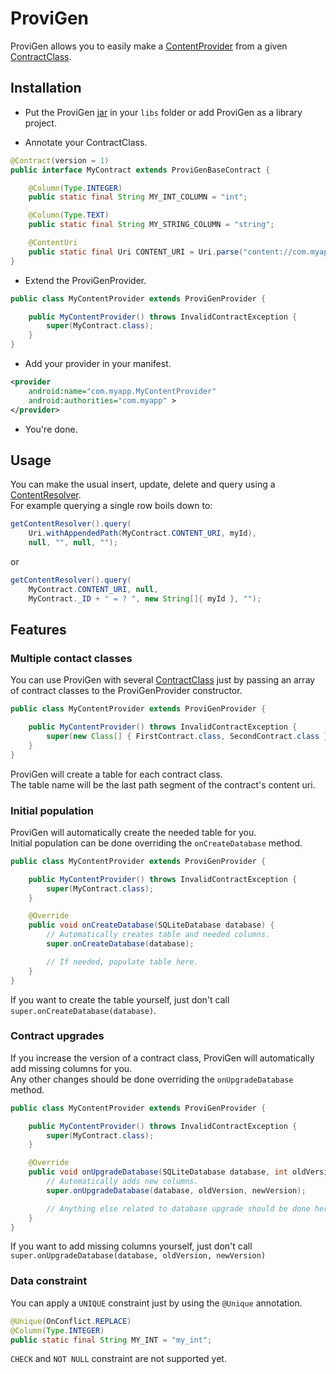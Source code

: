 # ProviGen

ProviGen allows you to easily make a [ContentProvider] from a given [ContractClass].    

## Installation

* Put the ProviGen [jar] in your `libs` folder or add ProviGen as a library project.

[jar]: https://github.com/TimotheeJeannin/ProviGen/tree/master/ProviGenDownloads

* Annotate your ContractClass.

```java
@Contract(version = 1)
public interface MyContract extends ProviGenBaseContract {

	@Column(Type.INTEGER)
	public static final String MY_INT_COLUMN = "int";

	@Column(Type.TEXT)
	public static final String MY_STRING_COLUMN = "string";

	@ContentUri
	public static final Uri CONTENT_URI = Uri.parse("content://com.myapp/table_name");
}
```

* Extend the ProviGenProvider.

```java
public class MyContentProvider extends ProviGenProvider {

	public MyContentProvider() throws InvalidContractException {
		super(MyContract.class);
	}
}
```

* Add your provider in your manifest.

```xml
<provider
    android:name="com.myapp.MyContentProvider"
    android:authorities="com.myapp" >
</provider>
```

* You're done.

## Usage

You can make the usual insert, update, delete and query using a [ContentResolver].    
For example querying a single row boils down to:
```java
getContentResolver().query(	
	Uri.withAppendedPath(MyContract.CONTENT_URI, myId),
	null, "", null, "");
```
or 
```java
getContentResolver().query(
	MyContract.CONTENT_URI, null, 
	MyContract._ID + " = ? ", new String[]{ myId }, "");
```

## Features

### Multiple contact classes

You can use ProviGen with several [ContractClass] just by passing an array of contract classes to the ProviGenProvider constructor.
```java
public class MyContentProvider extends ProviGenProvider {

	public MyContentProvider() throws InvalidContractException {
		super(new Class[] { FirstContract.class, SecondContract.class });
	}
}
```
ProviGen will create a table for each contract class.     
The table name will be the last path segment of the contract's content uri.

### Initial population

ProviGen will automatically create the needed table for you.    
Initial population can be done overriding the `onCreateDatabase` method.
```java
public class MyContentProvider extends ProviGenProvider {

	public MyContentProvider() throws InvalidContractException {
		super(MyContract.class);
	}

	@Override
	public void onCreateDatabase(SQLiteDatabase database) {
		// Automatically creates table and needed columns.
		super.onCreateDatabase(database); 

		// If needed, populate table here.
	}
}
```
If you want to create the table yourself, just don't call `super.onCreateDatabase(database)`.

### Contract upgrades

If you increase the version of a contract class, ProviGen will automatically add missing columns for you.    
Any other changes should be done overriding the `onUpgradeDatabase` method.
```java
public class MyContentProvider extends ProviGenProvider {

	public MyContentProvider() throws InvalidContractException {
		super(MyContract.class);
	}

	@Override
	public void onUpgradeDatabase(SQLiteDatabase database, int oldVersion, int newVersion) {
		// Automatically adds new columns.
		super.onUpgradeDatabase(database, oldVersion, newVersion);

		// Anything else related to database upgrade should be done here. 
	}
}
```
If you want to add missing columns yourself, just don't call `super.onUpgradeDatabase(database, oldVersion, newVersion)`

### Data constraint

You can apply a `UNIQUE` constraint just by using the `@Unique` annotation.

```java
@Unique(OnConflict.REPLACE)
@Column(Type.INTEGER)
public static final String MY_INT = "my_int";
```

`CHECK` and `NOT NULL` constraint are not supported yet.

[ContentProvider]: https://developer.android.com/reference/android/content/ContentProvider.html

[ContractClass]: http://developer.android.com/guide/topics/providers/content-provider-basics.html#ContractClasses

[ContentResolver]: https://developer.android.com/reference/android/content/ContentResolver.html
